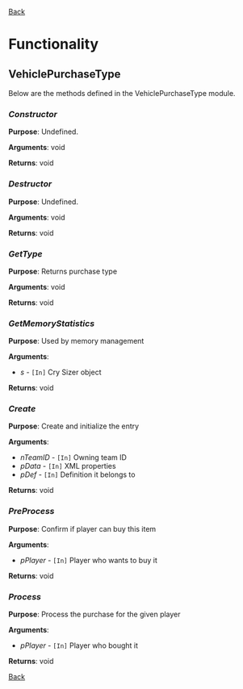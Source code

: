 [Back](TechDoc_Architecture_Game_PurchaseTypes_Vehicle.md)

# Functionality #

## VehiclePurchaseType ##
Below are the methods defined in the VehiclePurchaseType module.

### **_Constructor_** ###
**Purpose**:
Undefined.

**Arguments**:
void

**Returns**:
void


### **_Destructor_** ###
**Purpose**:
Undefined.

**Arguments**:
void

**Returns**:
void


### **_GetType_** ###
**Purpose**:
Returns purchase type

**Arguments**:
void

**Returns**:
void


### **_GetMemoryStatistics_** ###
**Purpose**:
Used by memory management

**Arguments**:
  * _s_ - `[In]` Cry Sizer object

**Returns**:
void


### **_Create_** ###
**Purpose**:
Create and initialize the entry

**Arguments**:
  * _nTeamID_ - `[In]` Owning team ID
  * _pData_ - `[In]` XML properties
  * _pDef_ - `[In]` Definition it belongs to

**Returns**:
void


### **_PreProcess_** ###
**Purpose**:
Confirm if player can buy this item

**Arguments**:
  * _pPlayer_ - `[In]` Player who wants to buy it

**Returns**:
void


### **_Process_** ###
**Purpose**:
Process the purchase for the given player

**Arguments**:
  * _pPlayer_ - `[In]` Player who bought it

**Returns**:
void

[Back](TechDoc_Architecture_Game_PurchaseTypes_Vehicle.md)